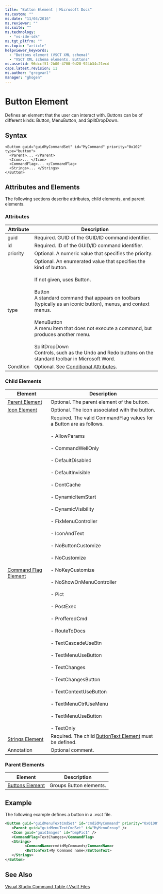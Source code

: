 ```yaml
---
title: "Button Element | Microsoft Docs"
ms.custom: ""
ms.date: "11/04/2016"
ms.reviewer: ""
ms.suite: ""
ms.technology: 
  - "vs-ide-sdk"
ms.tgt_pltfrm: ""
ms.topic: "article"
helpviewer_keywords: 
  - "Buttons element (VSCT XML schema)"
  - "VSCT XML schema elements, Buttons"
ms.assetid: 96dccf51-2b00-4700-9d28-924b34c21ecd
caps.latest.revision: 11
ms.author: "gregvanl"
manager: "ghogen"
---
```

# Button Element
Defines an element that the user can interact with. Buttons can be of different kinds: Button, MenuButton, and SplitDropDown.  
  
## Syntax  
  
```  
<Button guid="guidMyCommandSet" id="MyCommand" priority="0x102" type="button">  
  <Parent>... </Parent>  
  <Icon>... </Icon>  
  <CommandFlag>... </CommandFlag>  
  <Strings>... </Strings>  
</Button>  
```  
  
## Attributes and Elements  
 The following sections describe attributes, child elements, and parent elements.  
  
### Attributes  
  
|Attribute|Description|  
|---------------|-----------------|  
|guid|Required. GUID of the GUID/ID command identifier.|  
|id|Required. ID of the GUID/ID command identifier.|  
|priority|Optional. A numeric value that specifies the priority.|  
|type|Optional. An enumerated value that specifies the kind of button.<br /><br /> If not given, uses Button.<br /><br /> Button<br /> A standard command that appears on toolbars (typically as an iconic button), menus, and context menus.<br /><br /> MenuButton<br /> A menu item that does not execute a command, but produces another menu.<br /><br /> SplitDropDown<br /> Controls, such as the Undo and Redo buttons on the standard toolbar in Microsoft Word.|  
|Condition|Optional. See [Conditional Attributes](../extensibility/vsct-xml-schema-conditional-attributes.md).|  
  
### Child Elements  
  
|Element|Description|  
|-------------|-----------------|  
|[Parent Element](../extensibility/parent-element.md)|Optional. The parent element of the button.|  
|[Icon Element](../extensibility/icon-element.md)|Optional. The icon associated with the button.|  
|[Command Flag Element](../extensibility/command-flag-element.md)|Required. The valid CommandFlag values for a Button are as follows.<br /><br /> - AllowParams<br /><br /> - CommandWellOnly<br /><br /> - DefaultDisabled<br /><br /> - DefaultInvisible<br /><br /> - DontCache<br /><br /> - DynamicItemStart<br /><br /> - DynamicVisibility<br /><br /> - FixMenuController<br /><br /> - IconAndText<br /><br /> - NoButtonCustomize<br /><br /> - NoCustomize<br /><br /> - NoKeyCustomize<br /><br /> - NoShowOnMenuController<br /><br /> - Pict<br /><br /> - PostExec<br /><br /> - ProfferedCmd<br /><br /> - RouteToDocs<br /><br /> - TextCascadeUseBtn<br /><br /> - TextMenuUseButton<br /><br /> - TextChanges<br /><br /> - TextChangesButton<br /><br /> - TextContextUseButton<br /><br /> - TextMenuCtrlUseMenu<br /><br /> - TextMenuUseButton<br /><br /> - TextOnly|  
|[Strings Element](../extensibility/strings-element.md)|Required. The child [ButtonText Element](../extensibility/buttontext-element.md) must be defined.|  
|Annotation|Optional comment.|  
  
### Parent Elements  
  
|Element|Description|  
|-------------|-----------------|  
|[Buttons Element](../extensibility/buttons-element.md)|Groups Button elements.|  
  
## Example  
 The following example defines a button in a .vsct file.  

 ```xml
<Button guid="guidMenuTextCmdSet" id="cmdidMyCommand" priority="0x0100" type="Button">
    <Parent guid="guidMenuTextCmdSet" id="MyMenuGroup" />
    <Icon guid="guidImages" id="bmpPic1" />
    <CommandFlag>TextChanges</CommandFlag>
    <Strings>
          <CommandName>cmdidMyCommand</CommandName>
          <ButtonText>My Command name</ButtonText>
    </Strings>
</Button>
 ```
 
## See Also  
 [Visual Studio Command Table (.Vsct) Files](../extensibility/internals/visual-studio-command-table-dot-vsct-files.md)